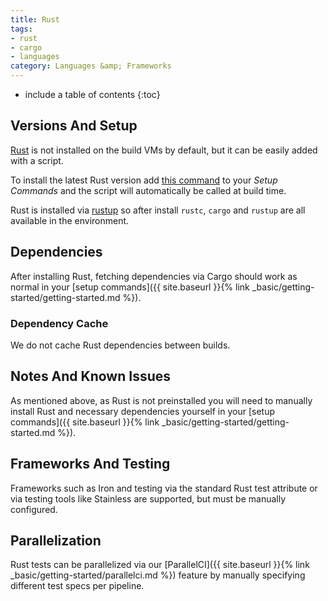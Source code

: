 ```yaml
---
title: Rust
tags:
- rust
- cargo
- languages
category: Languages &amp; Frameworks
---
```


* include a table of contents
{:toc}

## Versions And Setup

[Rust](https://www.rust-lang.org/en-US) is not installed on the build VMs by default, but it can be easily added with a script.

To install the latest Rust version add [this command](https://github.com/codeship/scripts/blob/master/languages/rust.sh#L6) to your _Setup Commands_ and the script will automatically be called at build time.

Rust is installed via [rustup](https://github.com/rust-lang-nursery/rustup.rs) so after install `rustc`, `cargo` and `rustup` are all available in the environment.

## Dependencies

After installing Rust, fetching dependencies via Cargo should work as normal in your [setup commands]({{ site.baseurl }}{% link _basic/getting-started/getting-started.md %}).


### Dependency Cache

We do not cache Rust dependencies between builds.

## Notes And Known Issues

As mentioned above, as Rust is not preinstalled you will need to manually install Rust and necessary dependencies yourself in your [setup commands]({{ site.baseurl }}{% link _basic/getting-started/getting-started.md %}).

## Frameworks And Testing

Frameworks such as Iron and testing via the standard Rust test attribute or via testing tools like Stainless are supported, but must be manually configured.

## Parallelization

Rust tests can be parallelized via our [ParallelCI]({{ site.baseurl }}{% link _basic/getting-started/parallelci.md %}) feature by manually specifying different test specs per pipeline.
